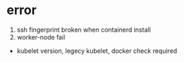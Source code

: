 # error 

1. ssh fingerprint broken when containerd install
2. worker-node fail 
 - kubelet version, legecy kubelet, docker check required

